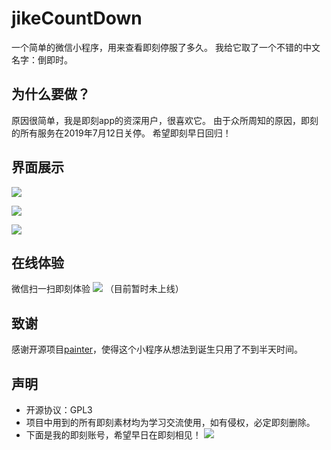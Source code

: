 # jikeCountDown
一个简单的微信小程序，用来查看即刻停服了多久。
我给它取了一个不错的中文名字：倒即时。

## 为什么要做？
原因很简单，我是即刻app的资深用户，很喜欢它。
由于众所周知的原因，即刻的所有服务在2019年7月12日关停。
希望即刻早日回归！

## 界面展示
![](https://tva1.sinaimg.cn/large/0060lm7Tly1g500fjo86dj30u01o044b.jpg)

![](https://tva1.sinaimg.cn/large/0060lm7Tly1g500fkl0nrj30u01o0grl.jpg)

![](https://tva1.sinaimg.cn/large/0060lm7Tly1g500fk8ih1j30u01heqd2.jpg)

## 在线体验
微信扫一扫即刻体验
![](https://tva1.sinaimg.cn/large/0060lm7Tly1g500fjwxbuj309k09k762.jpg)
（目前暂时未上线）

## 致谢
感谢开源项目[painter](https://github.com/Kujiale-Mobile/Painter)，使得这个小程序从想法到诞生只用了不到半天时间。

## 声明
- 开源协议：GPL3
- 项目中用到的所有即刻素材均为学习交流使用，如有侵权，必定即刻删除。
- 下面是我的即刻账号，希望早日在即刻相见！
![](https://tva1.sinaimg.cn/large/0060lm7Tly1g500oxqrfhj30u01fbaol.jpg
)